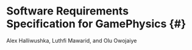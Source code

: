 # Software Requirements Specification for GamePhysics {#}

Alex Halliwushka, Luthfi Mawarid, and Olu Owojaiye


